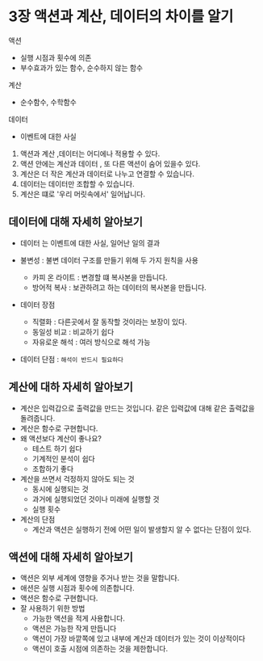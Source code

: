 # 3장 액션과 계산, 데이터의 차이를 알기

액션
- 실행 시점과 횟수에 의존
- 부수효과가 있는 함수, 순수하지 않는 함수

계산
- 순수함수, 수학함수

데이터
- 이벤트에 대한 사실

1. 액션과 계산 ,데이터는 어디에나 적용할 수 있다.
2. 액션 안에는 계산과 데이터 , 또 다른 액션이 숨어 있을수 있다.
3. 계산은 더 작은 계산과 데이터로 나누고 연결할 수 있습니다. 
4. 데이터는 데이터만 조합할 수 있습니다.
5. 계산은 떄로 '우리 머릿속에서' 일어납니다.

## 데이터에 대해 자세히 알아보기
- 데이터 는 이벤트에 대한 사실, 일어난 일의 결과
- 불변성 :  불변 데이터 구조를 만들기 위해 두 가지 원칙을 사용
    - 카피 온 라이트 : 변경할 떄 복사본을 만듭니다.
    - 방어적 복사 : 보관하려고 하는 데이터의 복사본을 만듭니다.
- 데이터 장점
    - 직렬화 : 다른곳에서 잘 동작할 것이라는 보장이 있다.
    - 동일성 비교 : 비교하기 쉽다
    - 자유로운 해석 : 여러 방식으로 해석 가능

- 데이터 단점 : `해석이 반드시 필요하다`

## 계산에 대하 자세히 알아보기
- 계산은 입력갑으로 출력값을 만드는 것입니다. 같은 입력값에 대해 같은 출력값을 돌려줍니다.
- 계산은 함수로 구현합니다.
- 왜 액션보다 계산이 좋나요?
    - 테스트 하기 쉽다
    - 기계적인 분석이 쉽다
    - 조합하기 좋다
- 계산을 쓰면서 걱정하지 않아도 되는 것
    - 동시에 실행되는 것
    - 과거에 실행되었던 것이나 미래에 실행할 것
    - 실행 횟수
- 계산의 단점
    - 계산과 액션은 실행하기 전에 어떤 일이 발생할지 알 수 없다는 단점이 있다.

## 액션에 대해 자세히 알아보기
- 액션은 외부 세계에 영향을 주거나 받는 것을 말합니다.
- 애션은 실행 시점과 횟수에 의존합니다.
- 액션은 함수로 구현합니다.
- 잘 사용하기 위한 방법
    - 가능한 액션을 적게 사용합니다.
    - 액션은 가능한 작게 만듭니다
    - 액션이 가장 바깥쪽에 있고 내부에 계산과 데이터가 있는 것이 이상적이다
    - 액션이 호출 시점에 의존하는 것을 제한합니다.